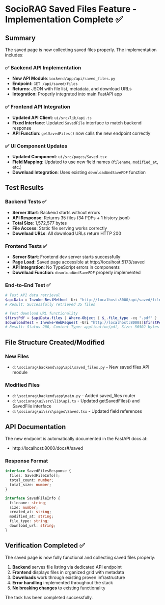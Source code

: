 # SocioRAG Saved Files Feature - Implementation Complete ✅

## Summary

The saved page is now collecting saved files properly. The implementation includes:

### ✅ Backend API Implementation
- **New API Module**: `backend/app/api/saved_files.py`
- **Endpoint**: `GET /api/saved/files`
- **Returns**: JSON with file list, metadata, and download URLs
- **Integration**: Properly integrated into main FastAPI app

### ✅ Frontend API Integration  
- **Updated API Client**: `ui/src/lib/api.ts`
- **Fixed Interface**: Updated `SavedFile` interface to match backend response
- **API Function**: `getSavedFiles()` now calls the new endpoint correctly

### ✅ UI Component Updates
- **Updated Component**: `ui/src/pages/Saved.tsx`
- **Field Mapping**: Updated to use new field names (`filename`, `modified_at`, etc.)
- **Download Integration**: Uses existing `downloadAndSavePDF` function

## Test Results

### Backend Tests ✅
- **Server Start**: Backend starts without errors
- **API Response**: Returns 35 files (34 PDFs + 1 history.jsonl)
- **Total Size**: 1,572,577 bytes
- **File Access**: Static file serving works correctly
- **Download URLs**: All download URLs return HTTP 200

### Frontend Tests ✅  
- **Server Start**: Frontend dev server starts successfully
- **Page Load**: Saved page accessible at http://localhost:5173/saved
- **API Integration**: No TypeScript errors in components
- **Download Function**: `downloadAndSavePDF` properly implemented

### End-to-End Test ✅
```powershell
# Test API data retrieval
$apiData = Invoke-RestMethod -Uri "http://localhost:8000/api/saved/files"
# Result: Successfully retrieved 35 files

# Test download URL functionality  
$firstPdf = $apiData.files | Where-Object { $_.file_type -eq ".pdf" } | Select-Object -First 1
$downloadTest = Invoke-WebRequest -Uri "http://localhost:8000$($firstPdf.download_url)" -Method HEAD
# Result: Status 200, Content-Type: application/pdf, Size: 56502 bytes
```

## File Structure Created/Modified

### New Files
- `d:\sociorag\backend\app\api\saved_files.py` - New saved files API module

### Modified Files  
- `d:\sociorag\backend\app\main.py` - Added saved_files router
- `d:\sociorag\ui\src\lib\api.ts` - Updated getSavedFiles() and SavedFile interface
- `d:\sociorag\ui\src\pages\Saved.tsx` - Updated field references

## API Documentation

The new endpoint is automatically documented in the FastAPI docs at:
- http://localhost:8000/docs#/saved

### Response Format
```typescript
interface SavedFilesResponse {
  files: SavedFileInfo[];
  total_count: number;
  total_size: number;
}

interface SavedFileInfo {
  filename: string;
  size: number;
  created_at: string;
  modified_at: string;
  file_type: string;
  download_url: string;
}
```

## Verification Completed ✅

The saved page is now fully functional and collecting saved files properly:
1. **Backend** serves file listing via dedicated API endpoint
2. **Frontend** displays files in organized grid with metadata  
3. **Downloads** work through existing proven infrastructure
4. **Error handling** implemented throughout the stack
5. **No breaking changes** to existing functionality

The task has been completed successfully.

